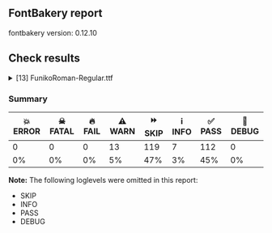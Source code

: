 ## FontBakery report

fontbakery version: 0.12.10





## Check results



<details><summary>[13] FunikoRoman-Regular.ttf</summary>
<div>
<details>
    <summary>⚠️ <b>WARN</b> Check glyphs in mark glyph class are non-spacing. <a href="https://fontbakery.readthedocs.io/en/stable/fontbakery/checks/opentype.gdef.html#"></a></summary>
    <div>







* ⚠️ **WARN** <p>The following spacing glyphs may be in the GDEF mark glyph class by mistake:
acutecomb (U+0301)</p>
 [code: spacing-mark-glyphs]



</div>
</details>

<details>
    <summary>⚠️ <b>WARN</b> Check mark characters are in GDEF mark glyph class. <a href="https://fontbakery.readthedocs.io/en/stable/fontbakery/checks/opentype.gdef.html#"></a></summary>
    <div>







* ⚠️ **WARN** <p>The following mark characters could be in the GDEF mark glyph class:
acutedblnosp (U+030B), brevecomb (U+0306), caroncomb (U+030C), cedillacmb (U+0327), circumflexcomb (U+0302), commasubnosp (U+0326), diaeresiscomb (U+0308), dotaccentcmb (U+0307), gravecomb (U+0300), macroncomb (U+0304), ogonekcmb (U+0328), ringcmb (U+030A) and tildecomb (U+0303)</p>
 [code: mark-chars]



</div>
</details>

<details>
    <summary>⚠️ <b>WARN</b> Check accent of Lcaron, dcaron, lcaron, tcaron <a href="https://fontbakery.readthedocs.io/en/stable/fontbakery/checks/universal.html#"></a></summary>
    <div>









* ⚠️ **WARN** <p>Lcaron is decomposed and therefore could not be checked. Please check manually.</p>
 [code: decomposed-outline]



* ⚠️ **WARN** <p>dcaron is decomposed and therefore could not be checked. Please check manually.</p>
 [code: decomposed-outline]



* ⚠️ **WARN** <p>lcaron is decomposed and therefore could not be checked. Please check manually.</p>
 [code: decomposed-outline]



* ⚠️ **WARN** <p>tcaron is decomposed and therefore could not be checked. Please check manually.</p>
 [code: decomposed-outline]



</div>
</details>

<details>
    <summary>⚠️ <b>WARN</b> Check if each glyph has the recommended amount of contours. <a href="https://fontbakery.readthedocs.io/en/stable/fontbakery/checks/universal.html#"></a></summary>
    <div>







* ⚠️ **WARN** <p>This check inspects the glyph outlines and detects the total number of contours in each of them. The expected values are infered from the typical ammounts of contours observed in a large collection of reference font families. The divergences listed below may simply indicate a significantly different design on some of your glyphs. On the other hand, some of these may flag actual bugs in the font such as glyphs mapped to an incorrect codepoint. Please consider reviewing the design and codepoint assignment of these to make sure they are correct.</p>
<p>The following glyphs do not have the recommended number of contours:</p>
<pre><code>- Glyph name: o	Contours detected: 3	Expected: 2

- Glyph name: Aring	Contours detected: 5	Expected: 3 or 4

- Glyph name: aring	Contours detected: 3	Expected: 4

- Glyph name: ograve	Contours detected: 4	Expected: 3

- Glyph name: oacute	Contours detected: 4	Expected: 3

- Glyph name: ocircumflex	Contours detected: 4	Expected: 3

- Glyph name: otilde	Contours detected: 4	Expected: 3

- Glyph name: odiaeresis	Contours detected: 5	Expected: 4

- Glyph name: oslash	Contours detected: 5	Expected: 3

- Glyph name: Gcedilla	Contours detected: 1	Expected: 2

- Glyph name: Kcedilla	Contours detected: 1	Expected: 2 or 3

- Glyph name: kcedilla	Contours detected: 1	Expected: 2 or 3

- Glyph name: Lcedilla	Contours detected: 1	Expected: 2

- Glyph name: lcedilla	Contours detected: 1	Expected: 2

- Glyph name: Ncedilla	Contours detected: 1	Expected: 2

- Glyph name: ncedilla	Contours detected: 1	Expected: 2

- Glyph name: odblacute	Contours detected: 5	Expected: 4

- Glyph name: oe	Contours detected: 4	Expected: 3

- Glyph name: Aring	Contours detected: 5	Expected: 3 or 4

- Glyph name: aring	Contours detected: 3	Expected: 4

- Glyph name: o	Contours detected: 3	Expected: 2

- Glyph name: oacute	Contours detected: 4	Expected: 3

- Glyph name: ocircumflex	Contours detected: 4	Expected: 3

- Glyph name: oe	Contours detected: 4	Expected: 3

- Glyph name: ograve	Contours detected: 4	Expected: 3

- Glyph name: oslash	Contours detected: 5	Expected: 3

- Glyph name: otilde	Contours detected: 4	Expected: 3
</code></pre>
 [code: contour-count]



</div>
</details>

<details>
    <summary>⚠️ <b>WARN</b> Check math signs have the same width. <a href="https://fontbakery.readthedocs.io/en/stable/fontbakery/checks/universal.html#"></a></summary>
    <div>







* ⚠️ **WARN** <p>The most common width is 416 among a set of 2 math glyphs.
The following math glyphs have a different width, though:</p>
<p>Width = 444:
plus</p>
<p>Width = 356:
less</p>
<p>Width = 412:
equal</p>
<p>Width = 352:
greater</p>
<p>Width = 434:
minus</p>
 [code: width-outliers]



</div>
</details>

<details>
    <summary>⚠️ <b>WARN</b> Font has **proper** whitespace glyph names? <a href="https://fontbakery.readthedocs.io/en/stable/fontbakery/checks/universal.glyphnames.html#"></a></summary>
    <div>







* ⚠️ **WARN** <p>Glyph 0x00A0 is called &quot;nonbreakingspace&quot;: Change to &quot;uni00A0&quot;</p>
 [code: not-recommended-00a0]



</div>
</details>

<details>
    <summary>⚠️ <b>WARN</b> Validate size, and resolution of article images, and ensure article page has minimum length and includes visual assets. <a href="https://fontbakery.readthedocs.io/en/stable/fontbakery/checks/googlefonts.article.html#"></a></summary>
    <div>







* ⚠️ **WARN** <p>Family metadata at fonts/ttf does not have an article.</p>
 [code: lacks-article]



</div>
</details>

<details>
    <summary>⚠️ <b>WARN</b> Check for codepoints not covered by METADATA subsets. <a href="https://fontbakery.readthedocs.io/en/stable/fontbakery/checks/googlefonts.subsets.html#"></a></summary>
    <div>







* ⚠️ **WARN** <p>The following codepoints supported by the font are not covered by
any subsets defined in the font's metadata file, and will never
be served. You can solve this by either manually adding additional
subset declarations to METADATA.pb, or by editing the glyphset
definitions.</p>
<ul>
<li>U+02D8 BREVE: try adding one of: yi, canadian-aboriginal</li>
<li>U+02D9 DOT ABOVE: try adding one of: yi, canadian-aboriginal</li>
<li>U+02DB OGONEK: try adding one of: yi, canadian-aboriginal</li>
<li>U+0302 COMBINING CIRCUMFLEX ACCENT: try adding one of: tifinagh, coptic, math, cherokee</li>
<li>U+0306 COMBINING BREVE: try adding one of: tifinagh, old-permic</li>
<li>U+0307 COMBINING DOT ABOVE: try adding one of: malayalam, duployan, math, tifinagh, tai-le, coptic, syriac, canadian-aboriginal, hebrew, todhri, old-permic</li>
<li>U+030A COMBINING RING ABOVE: try adding one of: duployan, syriac</li>
<li>U+030B COMBINING DOUBLE ACUTE ACCENT: try adding one of: cherokee, osage</li>
<li>U+030C COMBINING CARON: try adding one of: tai-le, cherokee</li>
<li>U+0326 COMBINING COMMA BELOW: try adding math</li>
<li>U+0327 COMBINING CEDILLA: try adding math</li>
<li>U+0328 COMBINING OGONEK: not included in any glyphset definition</li>
</ul>
<p>Or you can add the above codepoints to one of the subsets supported by the font: <code>latin</code>, <code>latin-ext</code></p>
 [code: unreachable-subsetting]



</div>
</details>

<details>
    <summary>⚠️ <b>WARN</b> Ensure soft_dotted characters lose their dot when combined with marks that replace the dot. <a href="https://fontbakery.readthedocs.io/en/stable/fontbakery/checks/shaping.html#"></a></summary>
    <div>







* ⚠️ **WARN** <p>The dot of soft dotted characters used in orthographies <em>must</em> disappear in the following strings: i̊ i̋ j̀ j́ j̃ j̄ j̈ į̀ į́ į̂ į̃ į̄ į̌</p>
<p>The dot of soft dotted characters <em>should</em> disappear in other cases, for example: ĩ ĭ i̇ ǐ ĩ̦ ĭ̦ i̦̇ i̦̊ i̦̋ ǐ̦ ĩ̧ ĭ̧ i̧̇ i̧̊ i̧̋ ǐ̧ ĵ j̆ j̇ j̊</p>
<p>Your font fully covers the following languages that require the soft-dotted feature: Dutch (Latn, 31,709,104 speakers), Lithuanian (Latn, 2,357,094 speakers).</p>
<p>Your font does <em>not</em> cover the following languages that require the soft-dotted feature: Vute (Latn, 21,000 speakers), Ejagham (Latn, 120,000 speakers), Ngbaka (Latn, 1,020,000 speakers), Dan (Latn, 1,099,244 speakers), Nzakara (Latn, 50,000 speakers), Basaa (Latn, 332,940 speakers), Zapotec (Latn, 490,000 speakers), Aghem (Latn, 38,843 speakers), Kpelle, Guinea (Latn, 622,000 speakers), Igbo (Latn, 27,823,640 speakers), Ebira (Latn, 2,200,000 speakers), Navajo (Latn, 166,319 speakers), Dii (Latn, 71,000 speakers), Southern Kisi (Latn, 360,000 speakers), Mundani (Latn, 34,000 speakers), Ma’di (Latn, 584,000 speakers), Lugbara (Latn, 2,200,000 speakers), Kom (Latn, 360,685 speakers), Cicipu (Latn, 44,000 speakers), Gulay (Latn, 250,478 speakers), Koonzime (Latn, 40,000 speakers), Ijo, Southeast (Latn, 2,471,000 speakers), Mfumte (Latn, 79,000 speakers), South Central Banda (Latn, 244,000 speakers), Nateni (Latn, 100,000 speakers), Yala (Latn, 200,000 speakers), Ukrainian (Cyrl, 29,273,587 speakers), Avokaya (Latn, 100,000 speakers), Makaa (Latn, 221,000 speakers), Bafut (Latn, 158,146 speakers), Fur (Latn, 1,230,163 speakers), Ekpeye (Latn, 226,000 speakers), Sar (Latn, 500,000 speakers), Mango (Latn, 77,000 speakers), Bete-Bendi (Latn, 100,000 speakers), Belarusian (Cyrl, 10,064,517 speakers).</p>
 [code: soft-dotted]



</div>
</details>

<details>
    <summary>⚠️ <b>WARN</b> Do any segments have colinear vectors? <a href="https://fontbakery.readthedocs.io/en/stable/fontbakery/checks/outline.html#"></a></summary>
    <div>







* ⚠️ **WARN** <p>The following glyphs have colinear vectors:</p>
<pre><code>* pilcrow (U+00B6): L&lt;&lt;123.0,53.0&gt;--&lt;123.0,207.0&gt;&gt; -&gt; L&lt;&lt;123.0,207.0&gt;--&lt;123.0,270.0&gt;&gt;
</code></pre>
 [code: found-colinear-vectors]



</div>
</details>

<details>
    <summary>⚠️ <b>WARN</b> Do outlines contain any semi-vertical or semi-horizontal lines? <a href="https://fontbakery.readthedocs.io/en/stable/fontbakery/checks/outline.html#"></a></summary>
    <div>







* ⚠️ **WARN** <p>The following glyphs have semi-vertical/semi-horizontal lines:</p>
<pre><code>* .notdef: L&lt;&lt;236.0,30.0&gt;--&lt;30.0,29.0&gt;&gt;
</code></pre>
 [code: found-semi-vertical]



</div>
</details>

<details>
    <summary>⚠️ <b>WARN</b> Ensure fonts have ScriptLangTags declared on the 'meta' table. <a href="https://fontbakery.readthedocs.io/en/stable/fontbakery/checks/googlefonts.meta.html#"></a></summary>
    <div>







* ⚠️ **WARN** <p>This font file does not have a 'meta' table.</p>
 [code: lacks-meta-table]



</div>
</details>

<details>
    <summary>⚠️ <b>WARN</b> Checking OS/2 achVendID. <a href="https://fontbakery.readthedocs.io/en/stable/fontbakery/checks/googlefonts.os2.html#"></a></summary>
    <div>







* ⚠️ **WARN** <p>OS/2 VendorID is 'PYRS', a font editor default. If you registered it recently, then it's safe to ignore this warning message. Otherwise, you should set it to your own unique 4 character code, and register it with Microsoft at <a href="https://www.microsoft.com/typography/links/vendorlist.aspx">https://www.microsoft.com/typography/links/vendorlist.aspx</a></p>
 [code: bad]



</div>
</details>
</div>
</details>




### Summary

| 💥 ERROR | ☠ FATAL | 🔥 FAIL | ⚠️ WARN | ⏩ SKIP | ℹ️ INFO | ✅ PASS | 🔎 DEBUG | 
| ---|---|---|---|---|---|---|---|
| 0 | 0 | 0 | 13 | 119 | 7 | 112 | 0 | 
| 0% | 0% | 0% | 5% | 47% | 3% | 45% | 0% | 



**Note:** The following loglevels were omitted in this report:


* SKIP
* INFO
* PASS
* DEBUG
